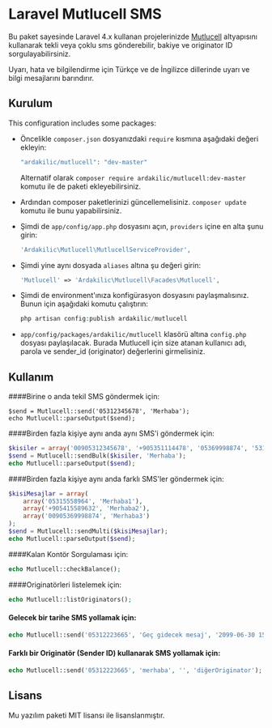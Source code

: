 Laravel Mutlucell SMS
=========

Bu paket sayesinde Laravel 4.x kullanan projelerinizde [Mutlucell](http://www.mutlucell.com.tr/) altyapısını kullanarak tekli veya çoklu sms gönderebilir, bakiye ve originator ID sorgulayabilirsiniz.

Uyarı, hata ve bilgilendirme için Türkçe ve de İngilizce dillerinde uyarı ve bilgi mesajlarını barındırır.



Kurulum
-----------

This configuration includes some packages:

* Öncelikle `composer.json` dosyanızdaki `require` kısmına aşağıdaki değeri ekleyin:

    ```php
    "ardakilic/mutlucell": "dev-master"
    ```

    Alternatif olarak `composer require ardakilic/mutlucell:dev-master` komutu ile de paketi ekleyebilirsiniz.
* Ardından composer paketlerinizi güncellemelisiniz. `composer update` komutu ile bunu yapabilirsiniz.
* Şimdi de `app/config/app.php` dosyasını açın, `providers` içine en alta şunu girin:
    ```php
    'Ardakilic\Mutlucell\MutlucellServiceProvider',
    ```
* Şimdi yine aynı dosyada `aliases` altına şu değeri girin:
    ```php
    'Mutlucell' => 'Ardakilic\Mutlucell\Facades\Mutlucell',
    ```
* Şimdi de environment'ınıza konfigürasyon dosyasını paylaşmalısınız. Bunun için aşağıdaki komutu çalıştırın:

    ```php
    php artisan config:publish ardakilic/mutlucell
    ```
* `app/config/packages/ardakilic/mutlucell` klasörü altına `config.php` dosyası paylaşılacak. Burada Mutlucell için size atanan kullanıcı adı, parola ve sender_id (originator) değerlerini girmelisiniz.

Kullanım
-------------

####Birine o anda tekil SMS göndermek için:

```
$send = Mutlucell::send('05312345678', 'Merhaba');
echo Mutlucell::parseOutput($send);
```

####Birden fazla kişiye aynı anda aynı SMS'i göndermek için:

```php
$kisiler = array('00905312345678', '+905351114478', '05369998874', '5315558896');
$send = Mutlucell::sendBulk($kisiler, 'Merhaba');
echo Mutlucell::parseOutput($send);
```

####Birden fazla kişiye aynı anda farklı SMS'ler göndermek için:

```php
$kisiMesajlar = array(
    array('05315558964', 'Merhaba1'),
    array('+905415589632', 'Merhaba2'),
    array('00905369998874', 'Merhaba3')
);
$send = Mutlucell::sendMulti($kisiMesajlar);
echo Mutlucell::parseOutput($send);
```

####Kalan Kontör Sorgulaması için:

```php
echo Mutlucell::checkBalance();
```

####Originatörleri listelemek için:

```php
echo Mutlucell::listOriginators();
```

#### Gelecek bir tarihe SMS yollamak için:

```php
echo Mutlucell::send('05312223665', 'Geç gidecek mesaj', '2099-06-30 15:00'); //saniye yok, dikkat!
```

#### Farklı bir Originatör (Sender ID) kullanarak SMS yollamak için:

```php
echo Mutlucell::send('05312223665', 'merhaba', '', 'diğerOriginator'); //saniye yok, dikkat!
```


Lisans
----

Mu yazılım paketi MIT lisansı ile lisanslanmıştır.
